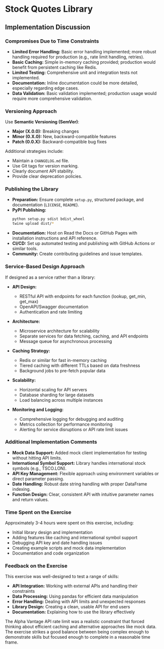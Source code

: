 # Stock Quotes Library

## Implementation Discussion

### Compromises Due to Time Constraints

- **Limited Error Handling:** Basic error handling implemented; more robust handling required for production (e.g., rate limit handling, retries).
- **Basic Caching:** Simple in-memory caching provided; production would benefit from persistent caching like Redis.
- **Limited Testing:** Comprehensive unit and integration tests not implemented.
- **Documentation:** Inline documentation could be more detailed, especially regarding edge cases.
- **Data Validation:** Basic validation implemented; production usage would require more comprehensive validation.

### Versioning Approach

Use **Semantic Versioning (SemVer)**:

- **Major (X.0.0):** Breaking changes
- **Minor (0.X.0):** New, backward-compatible features
- **Patch (0.0.X):** Backward-compatible bug fixes

Additional strategies include:

- Maintain a `CHANGELOG.md` file.
- Use Git tags for version marking.
- Clearly document API stability.
- Provide clear deprecation policies.

### Publishing the Library

- **Preparation:** Ensure complete `setup.py`, structured package, and documentation (`LICENSE`, `README`).
- **PyPI Publishing:**
  ```bash
  python setup.py sdist bdist_wheel
  twine upload dist/*
  ```
- **Documentation:** Host on Read the Docs or GitHub Pages with installation instructions and API reference.
- **CI/CD:** Set up automated testing and publishing with GitHub Actions or similar tools.
- **Community:** Create contributing guidelines and issue templates.

### Service-Based Design Approach

If designed as a service rather than a library:

- **API Design:**
  - RESTful API with endpoints for each function (lookup, get_min, get_max)
  - OpenAPI/Swagger documentation
  - Authentication and rate limiting

- **Architecture:**
  - Microservice architecture for scalability
  - Separate services for data fetching, caching, and API endpoints
  - Message queue for asynchronous processing

- **Caching Strategy:**
  - Redis or similar for fast in-memory caching
  - Tiered caching with different TTLs based on data freshness
  - Background jobs to pre-fetch popular data

- **Scalability:**
  - Horizontal scaling for API servers
  - Database sharding for large datasets
  - Load balancing across multiple instances

- **Monitoring and Logging:**
  - Comprehensive logging for debugging and auditing
  - Metrics collection for performance monitoring
  - Alerting for service disruptions or API rate limit issues

### Additional Implementation Comments

- **Mock Data Support:** Added mock client implementation for testing without hitting API limits.
- **International Symbol Support:** Library handles international stock symbols (e.g., TSCO.LON).
- **API Key Management:** Flexible approach using environment variables or direct parameter passing.
- **Date Handling:** Robust date string handling with proper DataFrame indexing.
- **Function Design:** Clear, consistent API with intuitive parameter names and return values.

### Time Spent on the Exercise

Approximately 3-4 hours were spent on this exercise, including:
- Initial library design and implementation
- Adding features like caching and international symbol support
- Debugging API key and date handling issues
- Creating example scripts and mock data implementation
- Documentation and code organization

### Feedback on the Exercise

This exercise was well-designed to test a range of skills:

- **API Integration:** Working with external APIs and handling their constraints
- **Data Processing:** Using pandas for efficient data manipulation
- **Error Handling:** Dealing with API limits and unexpected responses
- **Library Design:** Creating a clean, usable API for end users
- **Documentation:** Explaining how to use the library effectively

The Alpha Vantage API rate limit was a realistic constraint that forced thinking about efficient caching and alternative approaches like mock data. The exercise strikes a good balance between being complex enough to demonstrate skills but focused enough to complete in a reasonable time frame.
